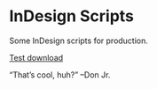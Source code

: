 # InDesign Scripts

Some InDesign scripts for production.

[Test download](./batchConvert/batch_convert.jsxbin)

“That’s cool, huh?”
–Don Jr.
